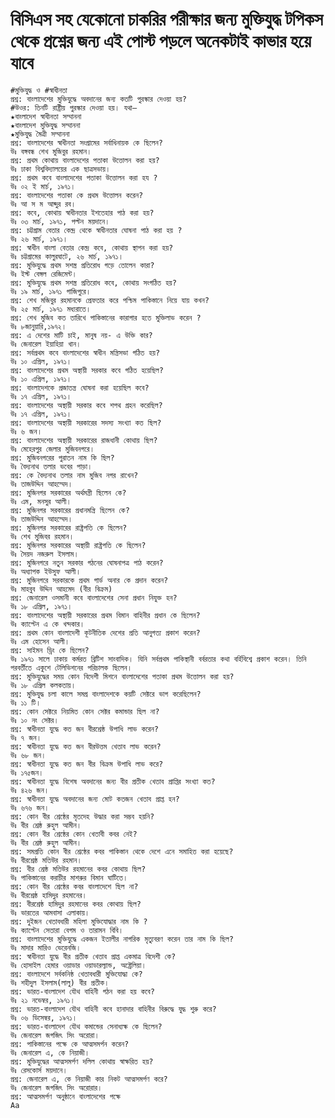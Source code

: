 # বিসিএস সহ যেকোনো চাকরির পরীক্ষার জন্য মুক্তিযুদ্ধ টপিকস থেকে প্রশ্নের জন্য এই পোস্ট পড়লে অনেকটাই কাভার হয়ে যাবে

    #মুক্তিযুদ্ধ ও #স্বাধীনতা
    প্রশ্ন: বাংলাদেশের মুক্তিযুদ্ধে অবদানের জন্য কতটি পুরস্কার দেওয়া হয়?
    #উওর: তিনটি রাষ্ট্রীয় পুরস্কার দেওয়া হয়। যথা—
    ★বাংলাদেশ স্বাধীনতা সম্মাননা
    ★বাংলাদেশ মুক্তিযুদ্ধ সম্মাননা
    ★মুক্তিযুদ্ধ মৈত্রী সম্মাননা
    প্রশ্ন: বাংলাদেশের স্বাধীনতা সংগ্রামের সর্বাধিনায়ক কে ছিলেন?
    উঃ বঙ্গবন্ধ শেখ মুজিবুর রহমান।
    প্রশ্ন: প্রথম কোথায় বাংলাদেশের পতাকা উত্তোলন করা হয়?
    উঃ ঢাকা বিশ্ববিদ্যালয়ের এক ছাত্রসভায়।
    প্রশ্ন: প্রথম কবে বাংলাদেশের পতাকা উত্তোলন করা হয ?
    উঃ ০২ ই মার্চ, ১৯৭১।
    প্রশ্ন: বাংলাদেশের পতাকা কে প্রথম উত্তোলন করেন?
    উঃ আ স ম আব্দুর রব।
    প্রশ্ন: কবে, কোথায় স্বাধীনতার ইশতেহার পাঠ করা হয়?
    উঃ ০৩ মার্চ, ১৯৭১, পল্টন ময়দানে।
    প্রশ্ন: চট্টগ্রাম বেতার কেন্দ্র থেকে স্বাধীনতার ঘোষনা পাঠ করা হয় ?
    উঃ ২৬ মার্চ, ১৯৭১।
    প্রশ্ন: স্বাধীন বাংলা বেতার কেন্দ্র কবে, কোথায় স্থাপন করা হয়?
    উঃ চট্টগ্রামের কালুরঘাটে, ২৬ মার্চ, ১৯৭১।
    প্রশ্ন: মুক্তিযুদ্ধে প্রথম সশস্ত্র প্রতিরোধ গড়ে তোলেন কারা?
    উঃ ইস্ট বেঙ্গল রেজিমেন্ট।
    প্রশ্ন: মুক্তিযুদ্ধে প্রথম সশস্ত্র প্রতিরোধ কবে, কোথায় সংগঠিত হয়?
    উঃ ১৯ মার্চ, ১৯৭১ গাজিপুরে।
    প্রশ্ন: শেখ মজিবুর রহমানকে প্রেফতার করে পশ্চিম পাকিস্তানে নিয়ে যায় কখন?
    উঃ ২৫ মার্চ, ১৯৭১ মধ্যরাতে।
    প্রশ্ন: শেখ মুজিব কত তারিখে পাকিস্তানের কারাগার হতে মুক্তিলাভ করেন ?
    উঃ ৮জানুয়ারি,১৯৭২।
    প্রশ্ন: এ দেশের মাটি চাই, মানুষ নয়- এ উক্তি কার?
    উঃ জেনারেল ইয়াহিয়া খান।
    প্রশ্ন: সর্বপ্রথম কবে বাংলাদেশের স্বাধীন মন্ত্রিসভা গঠিত হয়?
    উঃ ১০ এপ্রিল, ১৯৭১।
    প্রশ্ন: বাংলাদেশের প্রথম অস্থায়ী সরকার কবে গঠিত হয়েছিল?
    উঃ ১০ এপ্রিল, ১৯৭১।
    প্রশ্ন: বাংলাদেশকে প্রজাতন্ত্র ঘোষনা করা হয়েছিল কবে?
    উঃ ১৭ এপ্রিল, ১৯৭১।
    প্রশ্ন: বাংলাদেশের অস্থায়ী সরকার কবে শপথ গ্রহন করেছিল?
    উঃ ১৭ এপ্রিল, ১৯৭১।
    প্রশ্ন: বাংলাদেশের অস্থায়ী সরকারের সদস্য সংখ্যা কত ছিল?
    উঃ ৬ জন।
    প্রশ্ন: বাংলাদেশের অস্থায়ী সরকারের রাজধানী কোথায় ছিল?
    উঃ মেহেরপুর জেলার মুজিবনগরে।
    প্রশ্ন: মুজিবনগরের পুরাতন নাম কি ছিল?
    উঃ বৈদ্যনাথ তলার ভবের পাড়া।
    প্রশ্ন: কে বৈদ্যনাথ তলার নাম মুজিব নগর রাখেন?
    উঃ তাজউদ্দিন আহম্মেদ।
    প্রশ্ন: মুজিনগর সরকারের অর্থমন্ত্রী ছিলেন কে?
    উঃ এম, মনসুর আলী।
    প্রশ্ন: মুজিনগর সরকারের প্রধানমন্ত্রি ছিলেন কে?
    উঃ তাজউদ্দিন আহম্মেদ।
    প্রশ্ন: মুজিনগর সরকারের রাষ্ট্রপতি কে ছিলেন?
    উঃ শেখ মুজিবর রহমান।
    প্রশ্ন: মুজিনগর সরকারের অস্থায়ী রাষ্ট্রপতি কে ছিলেন?
    উঃ সৈয়দ নজরুল ইসলাম।
    প্রশ্ন: মুজিনগরে নতুন সরকার গঠনের ঘোষনাপত্র পাঠ করেন?
    উঃ অধ্যাপক ইউসুফ আলী।
    প্রশ্ন: মুজিনগরে সরকারকে প্রথম গার্ড অনার কে প্রদান করেন?
    উঃ মাহবুব উদ্দিন আহমেদ (বীর বিক্রম)
    প্রশ্ন: জেনারেল ওসমানী কবে বাংলাদেশের সেনা প্রধান নিযুক্ত হন?
    উঃ ১৮ এপ্রিল, ১৯৭১।
    প্রশ্ন: বাংলাদেশের অস্থায়ী সরকারের প্রথম বিমান বাহিনীর প্রধান কে ছিলেন?
    উঃ ক্যাপ্টেন এ কে খন্দকার।
    প্রশ্ন: প্রথম কোন বাংলাদেশী কূটনীতিক দেশের প্রতি আনুগত্য প্রকাশ করেন?
    উঃ এম হোসেন আলী।
    প্রশ্ন: সাইমন ড্রিং কে ছিলেন?
    উঃ ১৯৭১ সালে ঢাকায় কর্মরত ব্রিটিশ সাংবাদিক। যিনি সর্বপ্রথম পাকিস্থানী বর্বরতার কথা বর্হিবিশ্বে প্রকাশ করেন। তিনি পরবর্তীতে একুশে টেলিভিশনের পরিচালক ছিলেন।
    প্রশ্ন: মুক্তিযুদ্ধের সময় কোন বিদেশী মিশনে বাংলাদেশের পতাকা প্রথম উত্তোলন করা হয়?
    উঃ ১৮ এপ্রিল কলকতায়।
    প্রশ্ন: মুক্তিযুদ্ধ চলা কালে সমগ্র বাংলাদেশকে কয়টি সেক্টরে ভাগ করেছিলেন?
    উঃ ১১ টি।
    প্রশ্ন: কোন সেক্টরে নিয়মিত কোন সেক্টর কমান্ডার ছিল না?
    উঃ ১০ নং সেক্টর।
    প্রশ্ন: স্বাধীনতা যুদ্ধে কত জন বীরশ্রেষ্ঠ উপাধি লাভ করেন?
    উঃ ৭ জন।
    প্রশ্ন: স্বাধীনতা যুদ্ধে কত জন বীরউত্তম খেতাব লাভ করেন?
    উঃ ৬৮ জন।
    প্রশ্ন: স্বাধীনতা যুদ্ধে কত জন বীর বিক্রম উপাধি লাভ করে?
    উঃ ১৭৫জন।
    প্রশ্ন: স্বাধীনতা যুদ্ধে বিশেষ অবদানের জন্য বীর প্রতীক খেতাব প্রাপ্তির সংখ্যা কত?
    উঃ ৪২৬ জন।
    প্রশ্ন: স্বাধীনতা যুদ্ধে অবদানের জন্য মোট কতজন খেতাব প্রাপ্ত হন?
    উঃ ৬৭৬ জন।
    প্রশ্ন: কোন বীর শ্রেষ্ঠের মৃতদেহ উদ্ধার করা সম্ভব হয়নি?
    উঃ বীর শ্রেষ্ঠ রুহুল আমীন।
    প্রশ্ন: কোন বীর শ্রেষ্ঠের কোন খেতাবী কবর নেই?
    উঃ বীর শ্রেষ্ঠ রুহুল আমীন।
    প্রশ্ন: সমপ্রতি কোন বীর শ্রেষ্ঠের কবর পাকিস্তান থেকে দেশে এনে সমাহিত করা হয়েছে?
    উঃ বীরশ্রেষ্ঠ মতিউর রহমান।
    প্রশ্ন: বীর শ্রেষ্ঠ মতিউর রহমানের কবর কোথায় ছিল?
    উঃ পাকিস্তানের করাচীর মাশরুর বিমান ঘাটিতে।
    প্রশ্ন: কোন বীর শ্রেষ্ঠের কবর বাংলাদেশে ছিল না?
    উঃ বীরশ্রেষ্ঠ হামিদুর রহমানের।
    প্রশ্ন: বীরশ্রেষ্ঠ হামিদুর রহমানের কবর কোথায় ছিল?
    উঃ ভারতের আমবাসা এলাকায়।
    প্রশ্ন: দুইজন খেতাবধারী মহিলা মুক্তিযোদ্ধার নাম কি ?
    উঃ ক্যাপ্টেন সেতারা বেগম ও তারামন বিবি।
    প্রশ্ন: বাংলাদেশের মুক্তিযুদ্ধে একজন ইতালীর নাগরিক মৃত্যুবরণ করেন তার নাম কি ছিল?
    উঃ মাদার মারিও ভেরেনজি।
    প্রশ্ন: স্বাধীনতা যুদ্ধে বীর প্রতীক খেতাব প্রাপ্ত একমাত্র বিদেশী কে?
    উঃ হোসাইল হেমার ওয়াডার ওয়াডারল্যান্ড, অষ্ট্রেলিয়া।
    প্রশ্ন: বাংলাদেশে সর্বকনিষ্ঠ খেতাবধারী মুক্তিযোদ্ধা কে?
    উঃ শহীদুল ইসলাম(লালু) বীর প্রতীক।
    প্রশ্ন: ভারত-বাংলাদেশ যৌথ বাহিনী গঠন করা হয় কবে?
    উঃ ২১ নভেম্বর, ১৯৭১।
    প্রশ্ন: ভারত-বাংলাদেশ যৌথ বাহিনী কবে হানাদার বাহিনীর বিরুদ্ধে যুদ্ধ শুরু করে?
    উঃ ০৬ ডিসেম্বর, ১৯৭১।
    প্রশ্ন: ভারত-বাংলাদেশ যৌথ কমান্ডের সেনাধ্যক্ষ কে ছিলেন?
    উঃ জেনারেল জগজিৎ সিং অরোরা।
    প্রশ্ন: পাকিস্তানের পক্ষে কে আত্মসমর্পন করেন?
    উঃ জেনারেল এ, কে নিয়াজী।
    প্রশ্ন: মুক্তিযুদ্ধের আত্মসমর্পণ দলিল কোথায় স্বাক্ষরিত হয়?
    উঃ রেসকোর্স ময়দানে।
    প্রশ্ন: জেনারেল এ, কে নিয়াজী কার নিকট আত্মসমর্পণ করে?
    উঃ জেনারেল জগজিৎ সিং অরোরার।
    প্রশ্ন: আত্মসমর্পণ অনুষ্ঠানে বাংলাদেশের পক্ষে
    Aa
